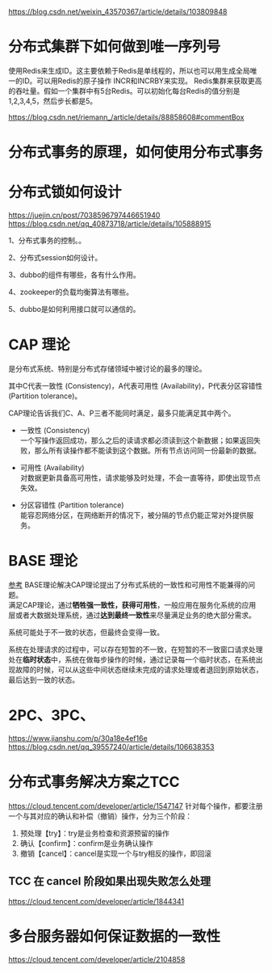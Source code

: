 https://blog.csdn.net/weixin_43570367/article/details/103809848

# 分布式集群下如何做到唯一序列号
使用Redis来生成ID。这主要依赖于Redis是单线程的，所以也可以用生成全局唯一的ID。可以用Redis的原子操作 INCR和INCRBY来实现。
Redis集群来获取更高的吞吐量。假如一个集群中有5台Redis。可以初始化每台Redis的值分别是1,2,3,4,5，然后步长都是5。

https://blog.csdn.net/riemann_/article/details/88858608#commentBox
# 分布式事务的原理，如何使用分布式事务


# 分布式锁如何设计
https://juejin.cn/post/7038596797446651940
https://blog.csdn.net/qq_40873718/article/details/105888915

1、分布式事务的控制。。

2、分布式session如何设计。

3、dubbo的组件有哪些，各有什么作用。

4、zookeeper的负载均衡算法有哪些。

5、dubbo是如何利用接口就可以通信的。

# CAP 理论
是分布式系统、特别是分布式存储领域中被讨论的最多的理论。  

其中C代表一致性 (Consistency)，A代表可用性 (Availability)，P代表分区容错性 (Partition tolerance)。

CAP理论告诉我们C、A、P三者不能同时满足，最多只能满足其中两个。

- 一致性 (Consistency)  
一个写操作返回成功，那么之后的读请求都必须读到这个新数据；如果返回失败，那么所有读操作都不能读到这个数据。所有节点访问同一份最新的数据。
  
- 可用性 (Availability)  
对数据更新具备高可用性，请求能够及时处理，不会一直等待，即使出现节点失效。
  
- 分区容错性 (Partition tolerance)  
能容忍网络分区，在网络断开的情况下，被分隔的节点仍能正常对外提供服务。  


# BASE 理论
[参考](https://www.jianshu.com/p/8624f50cd1f9)
BASE理论解决CAP理论提出了分布式系统的一致性和可用性不能兼得的问题。  
满足CAP理论，通过**牺牲强一致性，获得可用性**，一般应用在服务化系统的应用层或者大数据处理系统，通过**达到最终一致性**来尽量满足业务的绝大部分需求。

系统可能处于不一致的状态，但最终会变得一致。

系统在处理请求的过程中，可以存在短暂的不一致，在短暂的不一致窗口请求处理处在**临时状态**中，系统在做每步操作的时候，通过记录每一个临时状态，在系统出现故障的时候，可以从这些中间状态继续未完成的请求处理或者退回到原始状态，最后达到一致的状态。


# 2PC、3PC、
https://www.jianshu.com/p/30a18e4ef16e
https://blog.csdn.net/qq_39557240/article/details/106638353

# 分布式事务解决方案之TCC
https://cloud.tencent.com/developer/article/1547147
针对每个操作，都要注册一个与其对应的确认和补偿（撤销）操作，分为三个阶段：  
1. 预处理【try】：try是业务检查和资源预留的操作  
2. 确认【confirm】：confirm是业务确认操作  
3. 撤销【cancel】：cancel是实现一个与try相反的操作，即回滚  

## TCC 在 cancel 阶段如果出现失败怎么处理
https://cloud.tencent.com/developer/article/1844341

# 多台服务器如何保证数据的一致性
https://cloud.tencent.com/developer/article/2104858
